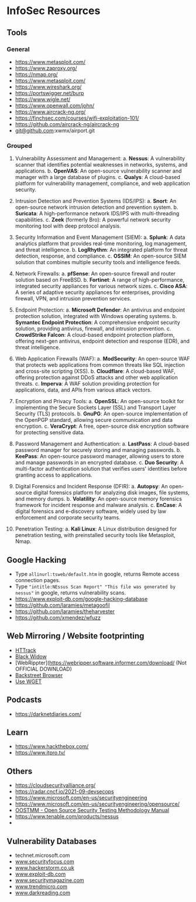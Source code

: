 # InfoSec Resources

## Tools

### General

- https://www.metasploit.com/
- https://www.zaproxy.org/
- https://nmap.org/
- https://www.metasploit.com/
- https://www.wireshark.org/
- https://portswigger.net/burp
- https://www.wigle.net/
- https://www.openwall.com/john/
- https://www.aircrack-ng.org/
- https://finchsec.com/courses/wifi-exploitation-101/
- https://github.com/aircrack-ng/aircrack-ng
- git@github.com:xwmx/airport.git

### Grouped

1. Vulnerability Assessment and Management:
   a. **Nessus**: A vulnerability scanner that identifies potential weaknesses in networks, systems, and applications.
   b. **OpenVAS**: An open-source vulnerability scanner and manager with a large database of plugins.
   c. **Qualys**: A cloud-based platform for vulnerability management, compliance, and web application security.

2. Intrusion Detection and Prevention Systems (IDS/IPS):
   a. **Snort**: An open-source network intrusion detection and prevention system.
   b. **Suricata**: A high-performance network IDS/IPS with multi-threading capabilities.
   c. **Zeek** (formerly Bro): A powerful network security monitoring tool with deep protocol analysis.

3. Security Information and Event Management (SIEM):
   a. **Splunk**: A data analytics platform that provides real-time monitoring, log management, and threat intelligence.
   b. **LogRhythm**: An integrated platform for threat detection, response, and compliance.
   c. **OSSIM**: An open-source SIEM solution that combines multiple security tools and intelligence feeds.

4. Network Firewalls:
   a. **pfSense**: An open-source firewall and router solution based on FreeBSD.
   b. **Fortinet**: A range of high-performance, integrated security appliances for various network sizes.
   c. **Cisco ASA**: A series of adaptive security appliances for enterprises, providing firewall, VPN, and intrusion prevention services.

5. Endpoint Protection:
   a. **Microsoft Defender**: An antivirus and endpoint protection solution, integrated with Windows operating systems.
   b. **Symantec Endpoint Protection**: A comprehensive endpoint security solution, providing antivirus, firewall, and intrusion prevention.
   c. **CrowdStrike Falcon**: A cloud-based endpoint protection platform, offering next-gen antivirus, endpoint detection and response (EDR), and threat intelligence.

6. Web Application Firewalls (WAF):
   a. **ModSecurity**: An open-source WAF that protects web applications from common threats like SQL injection and cross-site scripting (XSS).
   b. **Cloudflare**: A cloud-based WAF, offering protection against DDoS attacks and other web application threats.
   c. **Imperva**: A WAF solution providing protection for applications, data, and APIs from various attack vectors.

7. Encryption and Privacy Tools:
   a. **OpenSSL**: An open-source toolkit for implementing the Secure Sockets Layer (SSL) and Transport Layer Security (TLS) protocols.
   b. **GnuPG**: An open-source implementation of the OpenPGP standard, allowing secure communication and data encryption.
   c. **VeraCrypt**: A free, open-source disk encryption software for protecting sensitive data.

8. Password Management and Authentication:
   a. **LastPass**: A cloud-based password manager for securely storing and managing passwords.
   b. **KeePass**: An open-source password manager, allowing users to store and manage passwords in an encrypted database.
   c. **Duo Security**: A multi-factor authentication solution that verifies users' identities before granting access to applications.

9. Digital Forensics and Incident Response (DFIR):
   a. **Autopsy**: An open-source digital forensics platform for analyzing disk images, file systems, and memory dumps.
   b. **Volatility**: An open-source memory forensics framework for incident response and malware analysis.
   c. **EnCase**: A digital forensics and e-discovery software, widely used by law enforcement and corporate security teams.

10. Penetration Testing:
    a. **Kali Linux**: A Linux distribution designed for penetration testing, with preinstalled security tools like Metasploit, Nmap.

## Google Hacking
- Type `allinurl:tsweb/default.htm` in google, returns Remote access connection pages.
- Type `"intitle:NEssus Scan Report" "This file was generated by nessus"` in google, returns vulnerability scans.
- https://www.exploit-db.com/google-hacking-database
- https://github.com/laramies/metagoofil
- https://github.com/laramies/theharvester
- https://github.com/xmendez/wfuzz

## Web Mirroring / Website footprinting

- [HTTrack](www.httrack.com)
- [Black Widow](https://softbytelabs.com/wp/)
- [WebRippter](https://webripper.software.informer.com/download/ (Not OFFICIAL DOWNLOAD)
- [Backstreet Browser](http://www.spadixbd.com/)
- [Use WGET](https://bash-prompt.net/guides/wget-mirror-website/)

## Podcasts

- https://darknetdiaries.com/

## Learn

- https://www.hackthebox.com/
- https://www.itpro.tv/

## Others

- https://cloudsecurityalliance.org/
- https://radar.cncf.io/2021-09-devsecops
- https://www.microsoft.com/en-us/securityengineering
- https://www.microsoft.com/en-us/securityengineering/opensource/
- [OOSTMM - Open Source Security Testing Methodology Manual](https://www.isecom.org/research.html)
- https://www.tenable.com/products/nessus
- 

## Vulnerability Databases

- technet.microsoft.com
- www.securityfocus.com
- www.hackerstorm.co.uk
- www.exploit-db.com
- www.securitymagazine.com
- www.trendmicro.com
- www.darkreading.com

